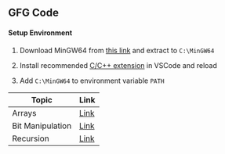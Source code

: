 ## GFG Code

#### Setup Environment

1. Download MinGW64 from [this link](https://github.com/JerryGoyal/MinGW64/releases/download/v1.0/MinGW64.zip) and extract to <code>C:\MinGW64</code>

2. Install recommended [C/C++ extension](https://marketplace.visualstudio.com/items?itemName=ms-vscode.cpptools) in VSCode and reload
3. Add <code>C:\MinGW64</code> to environment variable <code>PATH</code>


|Topic|Link|
|---|---|
|Arrays|[Link](arrays/readme.md)|
|Bit Manipulation|[Link](bitmanipulation/readme.md)|
|Recursion|[Link](recursion/readme.md)|
